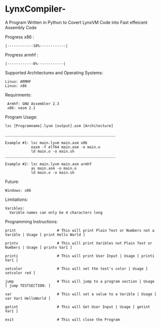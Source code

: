 # LynxCompiler-
  A Program Written in Python to Covert LynxVM Code into Fast effeicent Assembly Code 
  
  
  Progress x86 : 
  
    |------------10%------------|
  
  Progress armhf : 
  
    |------------8%------------|
  
  Supported Architectures and Operating Systems:
 
    Linux: ARMHF
    Linux: x86
    
   Requirments:
    
     Armhf: GNU Assembler 2.3
     x86: nasm 2.1
     
   Program Usage:
   
    lxc [Programname].lyvm [output].asm [Architecture]
    
    ___________________________________________________
    
    Example #1: lxc main.lyvm main.asm x86
                nasm -f elf64 main.asm -o main.o
                ld main.o -o main.sh
    ___________________________________________________
    
    Example #2: lxc main.lyvm main.asm armhf
                as main.asm -o main.o 
                ld main.o -o main.sh 
               
    
   Future: 
   
    Windows: x86
  
  Limitations:
  
    Varibles:
      Varible names can only be 4 characters long 
      
    
  Programming Instructions:
  
    print                   # This will print Plain Text or Numbers not a Varible | Usage [ print Hello World ] 
    
    printv                  # This will print Varibles not Plain Text or Numbers | Usage [ printv Var1 ] 
    
    printi                  # This will print User Input | Usage [ printi Var1 ] 
    
    setcolor                # This will set the text's color | Usage [ setcolor red ] 
    
    jump                    # This will jump to a program section | Usage [ jump TESTSECTION: ]  
    
    var                     # This will set a value to a Varible | Usage [ var Var1 HelloWorld ]  
    
    getint                  # This will Get User Input | Usage [ getint Var1 ]  
    
    exit                    # This will close the Program
    
    
  
